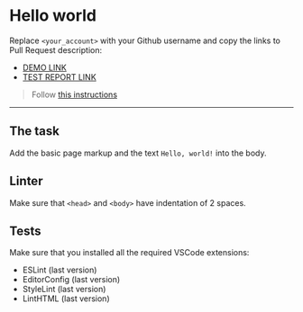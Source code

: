 # Hello world

Replace `<your_account>` with your Github username and copy the links to Pull Request description:
- [DEMO LINK](https://github.com/KlymSudakov/layout_hello-world)
- [TEST REPORT LINK](https://github.com/KlymSudakov/layout_hello-world)

> Follow [this instructions](https://mate-academy.github.io/layout_task-guideline/#how-to-solve-the-layout-tasks-on-github)
___

## The task

Add the basic page markup and the text `Hello, world!` into the body.

## Linter

Make sure that `<head>` and `<body>` have indentation of 2 spaces.

## Tests

Make sure that you installed all the required VSCode extensions:

- ESLint (last version)
- EditorConfig (last version)
- StyleLint (last version)
- LintHTML (last version)
